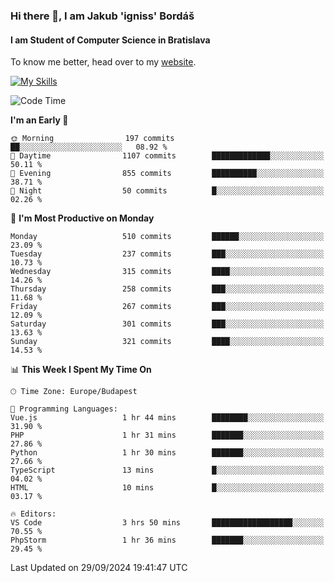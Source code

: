 ### Hi there 👋, I am Jakub 'igniss' Bordáš

#### I am Student of Computer Science in Bratislava
To know me better, head over to my [website](https://bordas.sk).

[![My Skills](https://skillicons.dev/icons?i=js,html,css,figma,svelte,java,kotlin,python,postgresql,typescript,nest,nodejs)](https://bordas.sk)


<!--START_SECTION:waka-->
![Code Time](http://img.shields.io/badge/Code%20Time-1%2C531%20hrs%2059%20mins-blue)

**I'm an Early 🐤** 

```text
🌞 Morning                197 commits         ██░░░░░░░░░░░░░░░░░░░░░░░   08.92 % 
🌆 Daytime                1107 commits        █████████████░░░░░░░░░░░░   50.11 % 
🌃 Evening                855 commits         ██████████░░░░░░░░░░░░░░░   38.71 % 
🌙 Night                  50 commits          █░░░░░░░░░░░░░░░░░░░░░░░░   02.26 % 
```
📅 **I'm Most Productive on Monday** 

```text
Monday                   510 commits         ██████░░░░░░░░░░░░░░░░░░░   23.09 % 
Tuesday                  237 commits         ███░░░░░░░░░░░░░░░░░░░░░░   10.73 % 
Wednesday                315 commits         ████░░░░░░░░░░░░░░░░░░░░░   14.26 % 
Thursday                 258 commits         ███░░░░░░░░░░░░░░░░░░░░░░   11.68 % 
Friday                   267 commits         ███░░░░░░░░░░░░░░░░░░░░░░   12.09 % 
Saturday                 301 commits         ███░░░░░░░░░░░░░░░░░░░░░░   13.63 % 
Sunday                   321 commits         ████░░░░░░░░░░░░░░░░░░░░░   14.53 % 
```


📊 **This Week I Spent My Time On** 

```text
🕑︎ Time Zone: Europe/Budapest

💬 Programming Languages: 
Vue.js                   1 hr 44 mins        ████████░░░░░░░░░░░░░░░░░   31.90 % 
PHP                      1 hr 31 mins        ███████░░░░░░░░░░░░░░░░░░   27.86 % 
Python                   1 hr 30 mins        ███████░░░░░░░░░░░░░░░░░░   27.66 % 
TypeScript               13 mins             █░░░░░░░░░░░░░░░░░░░░░░░░   04.02 % 
HTML                     10 mins             █░░░░░░░░░░░░░░░░░░░░░░░░   03.17 % 

🔥 Editors: 
VS Code                  3 hrs 50 mins       ██████████████████░░░░░░░   70.55 % 
PhpStorm                 1 hr 36 mins        ███████░░░░░░░░░░░░░░░░░░   29.45 % 
```


 Last Updated on 29/09/2024 19:41:47 UTC
<!--END_SECTION:waka-->
